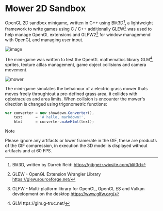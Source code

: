 # Mower 2D Sandbox
OpenGL 2D sandbox minigame, written in C++ using Blit3D[^1], a lightweight framework to write games using C / C++ additionally GLEW[^2] was used to help manage OpenGL extensions and GLFW2[^3] for window managemend with OpenGL and managing user input.

![image](https://github.com/MethodCa/Mower2DSandbox/assets/15893276/294a2212-2608-4a81-b013-488f9714fba5)

The mini-game was written to test the OpenGL mathematics library GLM[^4], sprites, texture atllas management, game object collisions and camera movement.

![mower](https://github.com/MethodCa/Mower2DSandbox/assets/15893276/9168736e-7337-4152-be49-5ad6ee0d3e88)

The mini-game simulates the behainour of a electric grass mower thats moves freely throughtout a pre-defined grass area, it coliides with opbstracules and area limits. When collision is encounter the mower's direction is changed using trigonometric functions:

```js
var converter = new showdown.Converter(),
    text      = '# hello, markdown!',
    html      = converter.makeHtml(text);
```






> [!NOTE]
> Please ignore any artifacts or lower framerate in the GIF, these are products of the GIF compression, in execution the 3D model is displayed without artifacts and at 60 FPS.

[^1]: Blit3D, written by Darreb Reid: https://gibgezr.wixsite.com/blit3d
[^2]: GLEW - OpenGL Extension Wrangler Library https://glew.sourceforge.net/
[^3]: GLFW - Multi-platform library for OpenGL, OpenGL ES and Vulkan development on the desktop https://www.glfw.org/
[^4]: GLM ttps://glm.g-truc.net/
